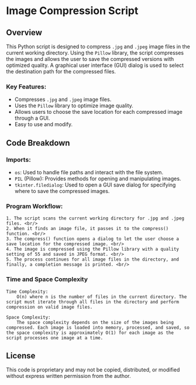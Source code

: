 # Image Compression Script

## Overview

This Python script is designed to compress `.jpg` and `.jpeg` image files in the current working directory. Using the `Pillow` library, the script compresses the images and allows the user to save the compressed versions with optimized quality. A graphical user interface (GUI) dialog is used to select the destination path for the compressed files.

### Key Features:
- Compresses `.jpg` and `.jpeg` image files.
- Uses the `Pillow` library to optimize image quality.
- Allows users to choose the save location for each compressed image through a GUI.
- Easy to use and modify.

## Code Breakdown

### Imports:
- `os`: Used to handle file paths and interact with the file system.
- `PIL` (Pillow): Provides methods for opening and manipulating images.
- `tkinter.filedialog`: Used to open a GUI save dialog for specifying where to save the compressed images.


### Program Workflow:

    1. The script scans the current working directory for .jpg and .jpeg files. <br/>
    2. When it finds an image file, it passes it to the compress() function. <br/>
    3. The compress() function opens a dialog to let the user choose a save location for the compressed image. <br/>
    4. The image is compressed using the Pillow library with a quality setting of 55 and saved in JPEG format. <br/>
    5. The process continues for all image files in the directory, and finally, a completion message is printed. <br/>

### Time and Space Complexity
    Time Complexity:
        O(n) where n is the number of files in the current directory. The script must iterate through all files in the directory and perform compression on valid image files.

    Space Complexity:
        The space complexity depends on the size of the images being compressed. Each image is loaded into memory, processed, and saved, so the space complexity is approximately O(1) for each image as the script processes one image at a time.

## License

This code is proprietary and may not be copied, distributed, or modified without express written permission from the author.